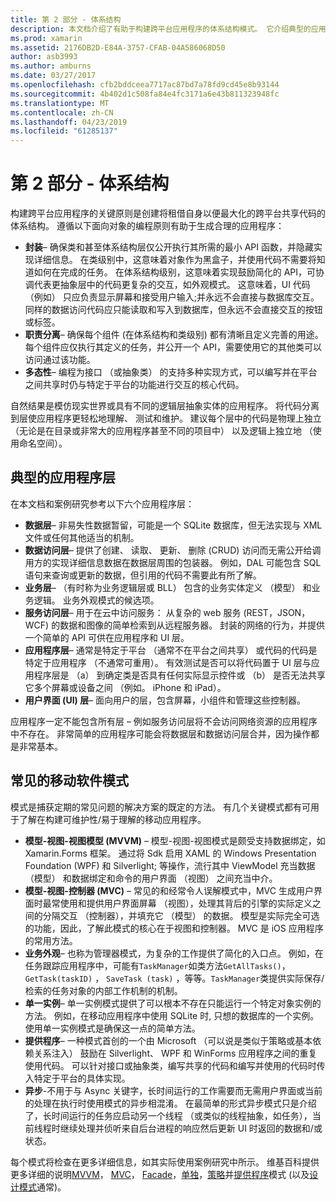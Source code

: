 ```yaml
---
title: 第 2 部分 - 体系结构
description: 本文档介绍了有助于构建跨平台应用程序的体系结构模式。 它介绍典型的应用程序层 （数据层、 数据访问层等） 和通用移动软件模式 （MVVM，MVC，等等。）
ms.prod: xamarin
ms.assetid: 2176DB2D-E84A-3757-CFAB-04A586068D50
author: asb3993
ms.author: amburns
ms.date: 03/27/2017
ms.openlocfilehash: cfb2bddceea7717ac87bd7a78fd9cd45e8b93144
ms.sourcegitcommit: 4b402d1c508fa84e4fc3171a6e43b811323948fc
ms.translationtype: MT
ms.contentlocale: zh-CN
ms.lasthandoff: 04/23/2019
ms.locfileid: "61285137"
---
```

# <a name="part-2---architecture"></a>第 2 部分 - 体系结构

构建跨平台应用程序的关键原则是创建将租借自身以便最大化的跨平台共享代码的体系结构。 遵循以下面向对象的编程原则有助于生成合理的应用程序：

-   **封装**– 确保类和甚至体系结构层仅公开执行其所需的最小 API 函数，并隐藏实现详细信息。 在类级别中，这意味着对象作为黑盒子，并使用代码不需要将知道如何在完成的任务。 在体系结构级别，这意味着实现鼓励简化的 API，可协调代表更抽象层中的代码更复杂的交互，如外观模式。 这意味着，UI 代码 （例如） 只应负责显示屏幕和接受用户输入;并永远不会直接与数据库交互。 同样的数据访问代码应只能读取和写入到数据库，但永远不会直接交互的按钮或标签。
-   **职责分离**– 确保每个组件 (在体系结构和类级别) 都有清晰且定义完善的用途。 每个组件应仅执行其定义的任务，并公开一个 API，需要使用它的其他类可以访问通过该功能。
-   **多态性**– 编程为接口 （或抽象类） 的支持多种实现方式，可以编写并在平台之间共享时仍与特定于平台的功能进行交互的核心代码。


自然结果是模仿现实世界或具有不同的逻辑层抽象实体的应用程序。 将代码分离到层使应用程序更轻松地理解、 测试和维护。 建议每个层中的代码是物理上独立 （无论是在目录或非常大的应用程序甚至不同的项目中） 以及逻辑上独立地 （使用命名空间）。

 <a name="Typical_Application_Layers" />


## <a name="typical-application-layers"></a>典型的应用程序层

在本文档和案例研究参考以下六个应用程序层：

-   **数据层**– 非易失性数据暂留，可能是一个 SQLite 数据库，但无法实现与 XML 文件或任何其他适当的机制。
-   **数据访问层**– 提供了创建、 读取、 更新、 删除 (CRUD) 访问而无需公开给调用方的实现详细信息数据在数据层周围的包装器。 例如，DAL 可能包含 SQL 语句来查询或更新的数据，但引用的代码不需要此有所了解。
-   **业务层**– （有时称为业务逻辑层或 BLL） 包含的业务实体定义 （模型） 和业务逻辑。 业务外观模式的候选项。
-   **服务访问层**– 用于在云中访问服务： 从复杂的 web 服务 (REST，JSON，WCF) 的数据和图像的简单检索到从远程服务器。 封装的网络的行为，并提供一个简单的 API 可供在应用程序和 UI 层。
-   **应用程序层**– 通常是特定于平台 （通常不在平台之间共享） 或代码的代码是特定于应用程序 （不通常可重用）。 有效测试是否可以将代码置于 UI 层与应用程序层是 （a） 到确定类是否具有任何实际显示控件或 （b） 是否无法共享它多个屏幕或设备之间 （例如。 iPhone 和 iPad）。
-   **用户界面 (UI) 层**– 面向用户的层，包含屏幕，小组件和管理这些控制器。


应用程序一定不能包含所有层 – 例如服务访问层将不会访问网络资源的应用程序中不存在。 非常简单的应用程序可能会将数据层和数据访问层合并，因为操作都是非常基本。

 <a name="Common_Mobile_Software_Patterns" />


## <a name="common-mobile-software-patterns"></a>常见的移动软件模式

模式是捕获定期的常见问题的解决方案的既定的方法。 有几个关键模式都有可用于了解在构建可维护性/易于理解的移动应用程序。

-   **模型-视图-视图模型 (MVVM)** – 模型-视图-视图模式是颇受支持数据绑定，如 Xamarin.Forms 框架。 通过将 Sdk 启用 XAML 的 Windows Presentation Foundation (WPF) 和 Silverlight; 等操作，流行其中 ViewModel 充当数据 （模型） 和数据绑定和命令的用户界面 （视图） 之间充当中介。
-   **模型-视图-控制器 (MVC)** – 常见的和经常令人误解模式中，MVC 生成用户界面时最常使用和提供用户界面屏幕 （视图），处理其背后的引擎的实际定义之间的分隔交互 （控制器），并填充它 （模型） 的数据。 模型是实际完全可选的功能，因此，了解此模式的核心在于视图和控制器。 MVC 是 iOS 应用程序的常用方法。
-   **业务外观**– 也称为管理器模式，为复杂的工作提供了简化的入口点。 例如，在任务跟踪应用程序中，可能有`TaskManager`如类方法`GetAllTasks()`， `GetTask(taskID)` ， `SaveTask (task)` ，等等。`TaskManager`类提供实际保存/检索的任务对象的内部工作机制的机制。
-   **单一实例**– 单一实例模式提供了可以根本不存在只能运行一个特定对象实例的方法。 例如，在移动应用程序中使用 SQLite 时, 只想的数据库的一个实例。 使用单一实例模式是确保这一点的简单方法。
-   **提供程序**– 一种模式首创的一个由 Microsoft （可以说是类似于策略或基本依赖关系注入） 鼓励在 Silverlight、 WPF 和 WinForms 应用程序之间的重复使用代码。 可以针对接口或抽象类，编写共享的代码和编写并使用的代码时传入特定于平台的具体实现。
-   **异步**-不用于与 Async 关键字，长时间运行的工作需要而无需用户界面或当前的处理在执行时使用模式的异步相混淆。 在最简单的形式异步模式只是介绍了，长时间运行的任务应启动另一个线程 （或类似的线程抽象，如任务），当前线程时继续处理并侦听来自后台进程的响应然后更新 UI 时返回的数据和/或状态。


每个模式将检查在更多详细信息，如其实际使用案例研究中所示。 维基百科提供更多详细的说明[MVVM](https://en.wikipedia.org/wiki/Model–view–viewmodel)， [MVC](https://en.wikipedia.org/wiki/Model–view–controller)， [Facade](https://en.wikipedia.org/wiki/Facade_pattern)，[单独](https://en.wikipedia.org/wiki/Singleton_pattern)，[策略](https://en.wikipedia.org/wiki/Strategy_pattern)并[提供程序](https://en.wikipedia.org/wiki/Provider_model)模式 (以及[设计模式](https://en.wikipedia.org/wiki/Design_Patterns)通常)。
